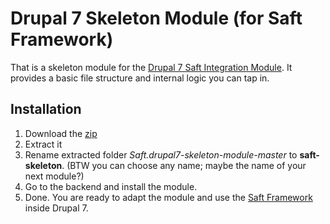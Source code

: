 # Drupal 7 Skeleton Module (for Saft Framework)

That is a skeleton module for the [Drupal 7 Saft Integration Module](https://github.com/SaftIng/Saft.drupal7). It provides a basic file structure and internal logic you can tap in.

## Installation

1. Download the [zip](https://github.com/SaftIng/Saft.drupal7-skeleton-module/archive/master.zip)
2. Extract it
3. Rename extracted folder *Saft.drupal7-skeleton-module-master* to **saft-skeleton**. (BTW you can choose any name; maybe the name of your next module?)
4. Go to the backend and install the module.
5. Done. You are ready to adapt the module and use the [Saft Framework](http://safting.github.io/) inside Drupal 7.
